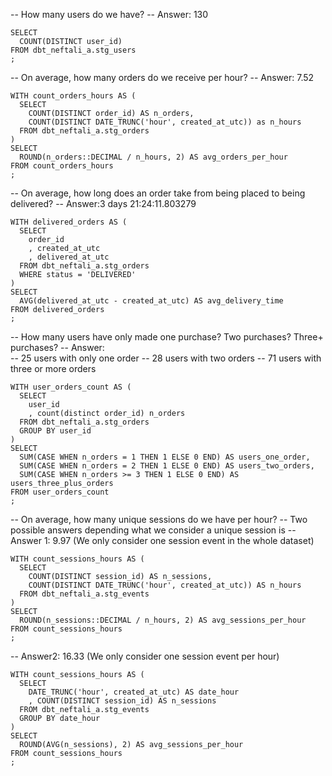 -- How many users do we have?
-- Answer: 130
```
SELECT 
  COUNT(DISTINCT user_id) 
FROM dbt_neftali_a.stg_users
;
```


-- On average, how many orders do we receive per hour?
-- Answer: 7.52
```
WITH count_orders_hours AS (
  SELECT
    COUNT(DISTINCT order_id) AS n_orders,
    COUNT(DISTINCT DATE_TRUNC('hour', created_at_utc)) as n_hours
  FROM dbt_neftali_a.stg_orders
)
SELECT
  ROUND(n_orders::DECIMAL / n_hours, 2) AS avg_orders_per_hour
FROM count_orders_hours
;
```


-- On average, how long does an order take from being placed to being delivered?
-- Answer:3 days 21:24:11.803279
```
WITH delivered_orders AS (
  SELECT
    order_id
    , created_at_utc
    , delivered_at_utc
  FROM dbt_neftali_a.stg_orders
  WHERE status = 'DELIVERED'
)
SELECT 
  AVG(delivered_at_utc - created_at_utc) AS avg_delivery_time
FROM delivered_orders
;
```


-- How many users have only made one purchase? Two purchases? Three+ purchases?
-- Answer:  
-- 25 users with only one order
-- 28 users with two orders
-- 71 users with three or more orders
```
WITH user_orders_count AS (
  SELECT
    user_id
    , count(distinct order_id) n_orders
  FROM dbt_neftali_a.stg_orders
  GROUP BY user_id
)
SELECT
  SUM(CASE WHEN n_orders = 1 THEN 1 ELSE 0 END) AS users_one_order,
  SUM(CASE WHEN n_orders = 2 THEN 1 ELSE 0 END) AS users_two_orders,
  SUM(CASE WHEN n_orders >= 3 THEN 1 ELSE 0 END) AS users_three_plus_orders
FROM user_orders_count
;
```


-- On average, how many unique sessions do we have per hour?
-- Two possible answers depending what we consider a unique session is
-- Answer 1: 9.97 (We only consider one session event in the whole dataset)
```
WITH count_sessions_hours AS (
  SELECT
    COUNT(DISTINCT session_id) AS n_sessions,
    COUNT(DISTINCT DATE_TRUNC('hour', created_at_utc)) AS n_hours
  FROM dbt_neftali_a.stg_events
)
SELECT
  ROUND(n_sessions::DECIMAL / n_hours, 2) AS avg_sessions_per_hour
FROM count_sessions_hours
;
```

-- Answer2: 16.33 (We only consider one session event per hour)
```
WITH count_sessions_hours AS (
  SELECT
    DATE_TRUNC('hour', created_at_utc) AS date_hour
    , COUNT(DISTINCT session_id) AS n_sessions
  FROM dbt_neftali_a.stg_events
  GROUP BY date_hour
)
SELECT
  ROUND(AVG(n_sessions), 2) AS avg_sessions_per_hour
FROM count_sessions_hours
;
```